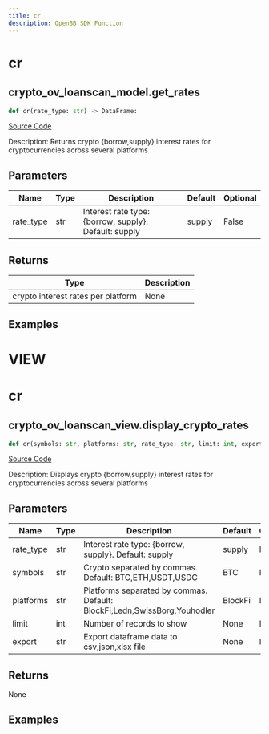 ```yaml
---
title: cr
description: OpenBB SDK Function
---
```

# cr

## crypto_ov_loanscan_model.get_rates

```python
def cr(rate_type: str) -> DataFrame:
```
[Source Code](https://github.com/OpenBB-finance/OpenBBTerminal/tree/main/openbb_terminal/cryptocurrency/overview/loanscan_model.py#L266)

Description: Returns crypto {borrow,supply} interest rates for cryptocurrencies across several platforms

## Parameters

| Name | Type | Description | Default | Optional |
| ---- | ---- | ----------- | ------- | -------- |
| rate_type | str | Interest rate type: {borrow, supply}. Default: supply | supply | False |

## Returns

| Type | Description |
| ---- | ----------- |
| crypto interest rates per platform | None |

## Examples




# VIEW

# cr

## crypto_ov_loanscan_view.display_crypto_rates

```python
def cr(symbols: str, platforms: str, rate_type: str, limit: int, export: str, external_axes: Union[List[matplotlib.axes._axes.Axes], NoneType]) -> None:
```
[Source Code](https://github.com/OpenBB-finance/OpenBBTerminal/tree/main/openbb_terminal/cryptocurrency/overview/loanscan_view.py#L23)

Description: Displays crypto {borrow,supply} interest rates for cryptocurrencies across several platforms

## Parameters

| Name | Type | Description | Default | Optional |
| ---- | ---- | ----------- | ------- | -------- |
| rate_type | str | Interest rate type: {borrow, supply}. Default: supply | supply | False |
| symbols | str | Crypto separated by commas. Default: BTC,ETH,USDT,USDC | BTC | False |
| platforms | str | Platforms separated by commas. Default: BlockFi,Ledn,SwissBorg,Youhodler | BlockFi | False |
| limit | int | Number of records to show | None | False |
| export | str | Export dataframe data to csv,json,xlsx file | None | False |

## Returns

None

## Examples


